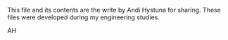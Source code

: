 This file and its contents are the write by Andi Hystuna for sharing. 
These files were developed during my engineering studies.

AH

